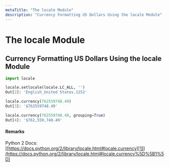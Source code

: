 ```yaml
---
metaTitle: "The locale Module"
description: "Currency Formatting US Dollars Using the locale Module"
---
```


# The locale Module



## Currency Formatting US Dollars Using the locale Module


```py
import locale

locale.setlocale(locale.LC_ALL, '')
Out[2]: 'English_United States.1252'

locale.currency(762559748.49)
Out[3]: '$762559748.49'

locale.currency(762559748.49, grouping=True)
Out[4]: '$762,559,748.49'

```



#### Remarks


Python 2 Docs: [[https://docs.python.org/2/library/locale.html#locale.currency][1]](https://docs.python.org/2/library/locale.html#locale.currency%5D%5B1%5D)

